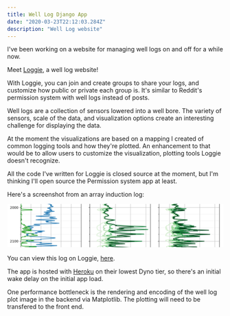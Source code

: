 ```yaml
---
title: Well Log Django App
date: "2020-03-23T22:12:03.284Z"
description: "Well Log website"
---
```


I've been working on a website for managing well logs on and off for a while now.

Meet [Loggie](https://well-loggie.herokuapp.com/), a well log website!

With Loggie, you can join and create groups to share your logs, and customize how public or private each group is. It's similar to Reddit's permission system with well logs instead of posts.

Well logs are a collection of sensors lowered into a well bore. The variety of sensors, scale of the data, and visualization options create an interesting challenge for displaying the data.

At the moment the visualizations are based on a mapping I created of common logging tools and how they're plotted. An enhancement to that would be to allow users to customize the visualization, plotting tools Loggie doesn't recognize.

All the code I've written for Loggie is closed source at the moment, but I'm thinking I'll open source the Permission system app at least.

Here's a screenshot from an array induction log:

<div className="Image__Medium">
  <img src="./images/loggie_log.png" alt="Array induction log" />
</div>

You can view this log on Loggie, [here](https://well-loggie.herokuapp.com/g/featured/plot_mpl/3).

The app is hosted with [Heroku](https://www.heroku.com/) on their lowest Dyno tier, so there's an initial wake delay on the initial app load.

One performance bottleneck is the rendering and encoding of the well log plot image in the backend via Matplotlib. The plotting will need to be transfered to the front end.
